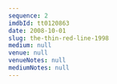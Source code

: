 ```yaml
---
sequence: 2
imdbId: tt0120863
date: 2008-10-01
slug: the-thin-red-line-1998
medium: null
venue: null
venueNotes: null
mediumNotes: null
---
```



